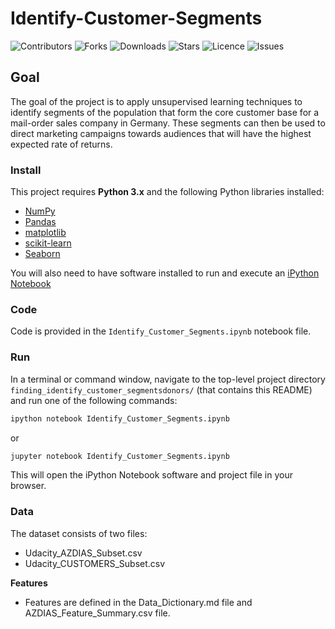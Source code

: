 # Identify-Customer-Segments

![Contributors](https://img.shields.io/github/contributors/walidsi/identify-customer-segments?style=plastic)
![Forks](https://img.shields.io/github/forks/walidsi/identify-customer-segments)
![Downloads](https://img.shields.io/github/downloads/walidsi/identify-customer-segments/total)
![Stars](https://img.shields.io/github/stars/walidsi/identify-customer-segments)
![Licence](https://img.shields.io/github/license/walidsi/identify-customer-segments)
![Issues](https://img.shields.io/github/issues/walidsi/identify-customer-segments)

## Goal
The goal of the project is to apply unsupervised learning techniques to identify segments of the population that form the core customer base for a mail-order sales company in Germany. These segments can then be used to direct marketing campaigns towards audiences that will have the highest expected rate of returns.

### Install

This project requires **Python 3.x** and the following Python libraries installed:

- [NumPy](http://www.numpy.org/)
- [Pandas](http://pandas.pydata.org)
- [matplotlib](http://matplotlib.org/)
- [scikit-learn](http://scikit-learn.org/stable/)
- [Seaborn](https://seaborn.pydata.org/)

You will also need to have software installed to run and execute an [iPython Notebook](http://ipython.org/notebook.html)

### Code

Code is provided in the `Identify_Customer_Segments.ipynb` notebook file.

### Run

In a terminal or command window, navigate to the top-level project directory `finding_identify_customer_segmentsdonors/` (that contains this README) and run one of the following commands:

```bash
ipython notebook Identify_Customer_Segments.ipynb
```  
or
```bash
jupyter notebook Identify_Customer_Segments.ipynb
```

This will open the iPython Notebook software and project file in your browser.

### Data

The dataset consists of two files:
  - Udacity_AZDIAS_Subset.csv
  - Udacity_CUSTOMERS_Subset.csv

**Features**
- Features are defined in the Data_Dictionary.md file and AZDIAS_Feature_Summary.csv file.
